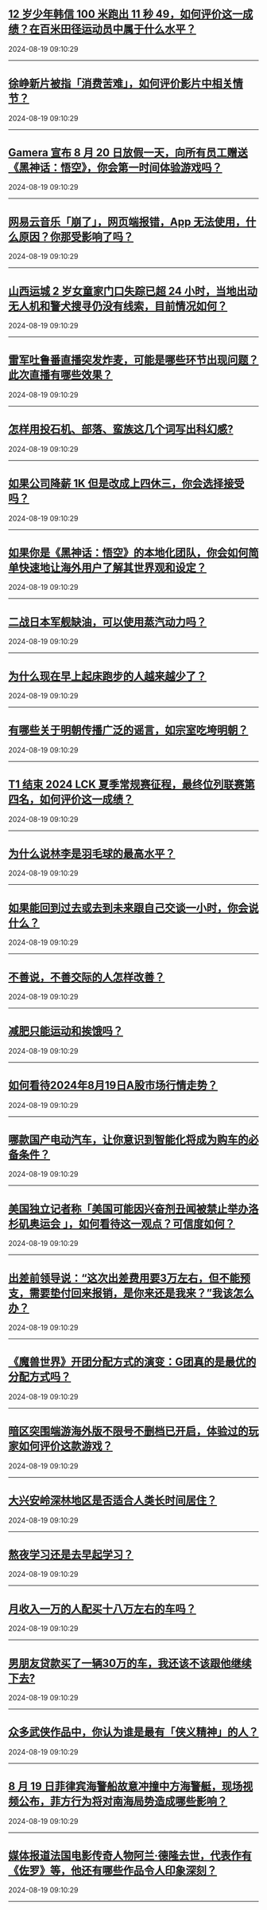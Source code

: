 ## [12 岁少年韩信 100 米跑出 11 秒 49，如何评价这一成绩？在百米田径运动员中属于什么水平？](https://www.zhihu.com/question/664630286)

2024-08-19 09:10:29

---
## [徐峥新片被指「消费苦难」，如何评价影片中相关情节？](https://www.zhihu.com/question/664426897)

2024-08-19 09:10:29

---
## [Gamera 宣布 8 月 20 日放假一天，向所有员工赠送《黑神话：悟空》，你会第一时间体验游戏吗？](https://www.zhihu.com/question/664689552)

2024-08-19 09:10:29

---
## [网易云音乐「崩了」，网页端报错，App 无法使用，什么原因？你那受影响了吗？](https://www.zhihu.com/question/664706365)

2024-08-19 09:10:29

---
## [山西运城 2 岁女童家门口失踪已超 24 小时，当地出动无人机和警犬搜寻仍没有线索，目前情况如何？](https://www.zhihu.com/question/664203330)

2024-08-19 09:10:29

---
## [雷军吐鲁番直播突发炸麦，可能是哪些环节出现问题？此次直播有哪些效果？](https://www.zhihu.com/question/664599354)

2024-08-19 09:10:29

---
## [怎样用投石机、部落、蛮族这几个词写出科幻感?](https://www.zhihu.com/question/664487802)

2024-08-19 09:10:29

---
## [如果公司降薪 1K 但是改成上四休三，你会选择接受吗？](https://www.zhihu.com/question/664699181)

2024-08-19 09:10:29

---
## [如果你是《黑神话：悟空》的本地化团队，你会如何简单快速地让海外用户了解其世界观和设定？](https://www.zhihu.com/question/664689320)

2024-08-19 09:10:29

---
## [二战日本军舰缺油，可以使用蒸汽动力吗？](https://www.zhihu.com/question/290152076)

2024-08-19 09:10:29

---
## [为什么现在早上起床跑步的人越来越少了？](https://www.zhihu.com/question/664238124)

2024-08-19 09:10:29

---
## [有哪些关于明朝传播广泛的谣言，如宗室吃垮明朝？](https://www.zhihu.com/question/664530934)

2024-08-19 09:10:29

---
## [T1 结束 2024 LCK 夏季常规赛征程，最终位列联赛第四名，如何评价这一成绩？](https://www.zhihu.com/question/664571909)

2024-08-19 09:10:29

---
## [为什么说林李是羽毛球的最高水平？](https://www.zhihu.com/question/506863708)

2024-08-19 09:10:29

---
## [如果能回到过去或去到未来跟自己交谈一小时，你会说什么？](https://www.zhihu.com/question/664436631)

2024-08-19 09:10:29

---
## [不善说，不善交际的人怎样改善？](https://www.zhihu.com/question/660621039)

2024-08-19 09:10:29

---
## [减肥只能运动和挨饿吗？](https://www.zhihu.com/question/664394682)

2024-08-19 09:10:29

---
## [如何看待2024年8月19日A股市场行情走势？](https://www.zhihu.com/question/664453292)

2024-08-19 09:10:29

---
## [哪款国产电动汽车，让你意识到智能化将成为购车的必备条件？](https://www.zhihu.com/question/663994618)

2024-08-19 09:10:29

---
## [美国独立记者称「美国可能因兴奋剂丑闻被禁止举办洛杉矶奥运会 」，如何看待这一观点？可信度如何？](https://www.zhihu.com/question/664451037)

2024-08-19 09:10:29

---
## [出差前领导说：“这次出差费用要3万左右，但不能预支，需要垫付回来报销，是你来还是我来？”我该怎么办？](https://www.zhihu.com/question/664461577)

2024-08-19 09:10:29

---
## [《魔兽世界》开团分配方式的演变：G团真的是最优的分配方式吗？](https://www.zhihu.com/question/584530854)

2024-08-19 09:10:29

---
## [暗区突围端游海外版不限号不删档已开启，体验过的玩家如何评价这款游戏？](https://www.zhihu.com/question/664275381)

2024-08-19 09:10:29

---
## [大兴安岭深林地区是否适合人类长时间居住？](https://www.zhihu.com/question/357661555)

2024-08-19 09:10:29

---
## [熬夜学习还是去早起学习？](https://www.zhihu.com/question/663453601)

2024-08-19 09:10:29

---
## [月收入一万的人配买十八万左右的车吗？](https://www.zhihu.com/question/664294712)

2024-08-19 09:10:29

---
## [男朋友贷款买了一辆30万的车，我还该不该跟他继续下去?](https://www.zhihu.com/question/664534645)

2024-08-19 09:10:29

---
## [众多武侠作品中，你认为谁是最有「侠义精神」的人？](https://www.zhihu.com/question/664279116)

2024-08-19 09:10:29

---
## [8 月 19 日菲律宾海警船故意冲撞中方海警艇，现场视频公布，菲方行为将对南海局势造成哪些影响？](https://www.zhihu.com/question/664682738)

2024-08-19 09:10:29

---
## [媒体报道法国电影传奇人物阿兰·德隆去世，代表作有《佐罗》等，他还有哪些作品令人印象深刻？](https://www.zhihu.com/question/664616689)

2024-08-19 09:10:29

---
